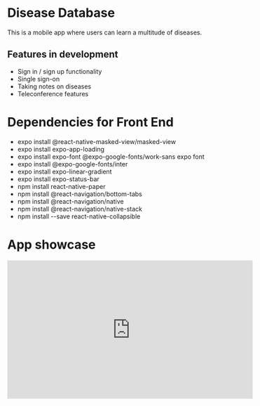 # Disease Database

This is a mobile app where users can learn a multitude of diseases.

## Features in development
- Sign in / sign up functionality
- Single sign-on
- Taking notes on diseases
- Teleconference features

# Dependencies for Front End

- expo install @react-native-masked-view/masked-view
- expo install expo-app-loading
- expo install expo-font @expo-google-fonts/work-sans expo font
- expo install @expo-google-fonts/inter
- expo install expo-linear-gradient
- expo install expo-status-bar
- npm install react-native-paper
- npm install @react-navigation/bottom-tabs
- npm install @react-navigation/native
- npm install @react-navigation/native-stack
- npm install --save react-native-collapsible

# App showcase
<iframe width="560" height="315" src="https://www.youtube.com/embed/gZSCEn2q-5U" title="YouTube video player" frameborder="0" allow="accelerometer; autoplay; clipboard-write; encrypted-media; gyroscope; picture-in-picture" allowfullscreen></iframe>
